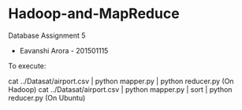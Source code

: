 # Hadoop-and-MapReduce
Database Assignment 5

- Eavanshi Arora - 201501115

To execute:

cat ../Datasat/airport.csv | python mapper.py | python reducer.py (On Hadoop)
cat ../Datasat/airport.csv | python mapper.py | sort | python reducer.py (On Ubuntu)
